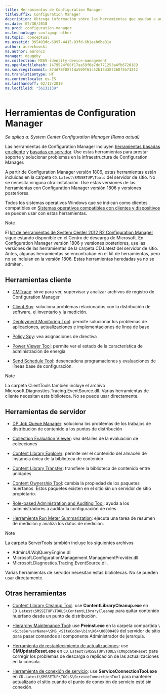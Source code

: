 ```yaml
---
title: Herramientas de Configuration Manager
titleSuffix: Configuration Manager
description: Obtenga información sobre las herramientas que ayudan a administrar la infraestructura de Configuration Manager y a solucionar problemas de ella.
ms.date: 07/30/2018
ms.prod: configuration-manager
ms.technology: configmgr-other
ms.topic: conceptual
ms.assetid: 395403dc-6997-4415-93fd-6b1eeb6ba31a
author: aczechowski
ms.author: aaroncz
manager: dougeby
ms.collection: M365-identity-device-management
ms.openlocfilehash: 1479524f08f17aa59f6e7dc771253a4fb6720189
ms.sourcegitcommit: 874d78f08714a509f61c52b154387268f5b73242
ms.translationtype: HT
ms.contentlocale: es-ES
ms.lasthandoff: 02/12/2019
ms.locfileid: "56131139"
---
```

# <a name="configuration-manager-tools"></a>Herramientas de Configuration Manager

*Se aplica a: System Center Configuration Manager (Rama actual)*

Las herramientas de Configuration Manager incluyen [herramientas basadas en cliente](#client-tools) y [basadas en servidor](#server-tools). Use estas herramientas para prestar soporte y solucionar problemas en la infraestructura de Configuration Manager. 

A partir de Configuration Manager versión 1806, estas herramientas están incluidas en la carpeta `CD.Latest\SMSSETUP\Tools` del servidor de sitio. No se necesita ninguna otra instalación.<!--1357145--> Use estas versiones de las herramientas con Configuration Manager versión 1806 y versiones posteriores.

Todos los sistemas operativos Windows que se indican como clientes compatibles en [Sistemas operativos compatibles con clientes y dispositivos](https://docs.microsoft.com/sccm/core/plan-design/configs/supported-operating-systems-for-clients-and-devices) se pueden usar con estas herramientas.

> [!Note]  
> El [kit de herramientas de System Center 2012 R2 Configuration Manager](https://www.microsoft.com/en-us/download/details.aspx?id=50012) sigue estando disponible en el Centro de descarga de Microsoft. En Configuration Manager versión 1806 y versiones posteriores, use las versiones de las herramientas de la carpeta CD.Latest del servidor de sitio. Antes, algunas herramientas se encontraban en el kit de herramientas, pero no se incluían en la versión 1806. Estas herramientas heredadas ya no se admiten.


## <a name="client-tools"></a>Herramientas cliente

- [CMTrace](/sccm/core/support/cmtrace): sirve para ver, supervisar y analizar archivos de registro de Configuration Manager  

- [Client Spy](/sccm/core/support/clispy): soluciona problemas relacionados con la distribución de software, el inventario y la medición.

- [Deployment Monitoring Tool](/sccm/core/support/deployment-monitoring-tool): permite solucionar los problemas de aplicaciones, actualizaciones e implementaciones de línea de base  

- [Policy Spy](/sccm/core/support/policy-spy): vea asignaciones de directiva  

- [Power Viewer Tool](/sccm/core/support/power-viewer-tool): permite ver el estado de la característica de administración de energía  

- [Send Schedule Tool](/sccm/core/support/send-schedule-tool): desencadena programaciones y evaluaciones de líneas base de configuración.  

> [!Note]  
> La carpeta ClientTools también incluye el archivo Microsoft.Diagnostics.Tracing.EventSource.dll. Varias herramientas de cliente necesitan esta biblioteca. No se puede usar directamente.  


## <a name="server-tools"></a>Herramientas de servidor

- [DP Job Queue Manager](/sccm/core/support/dp-job-manager): soluciona los problemas de los trabajos de distribución de contenido a los puntos de distribución  

- [Collection Evaluation Viewer](/sccm/core/support/ceviewer): vea detalles de la evaluación de colecciones  

- [Content Library Explorer](/sccm/core/support/content-library-explorer): permite ver el contenido del almacén de instancia única de la biblioteca de contenido  

- [Content Library Transfer](/sccm/core/support/content-library-transfer): transfiere la biblioteca de contenido entre unidades  

- [Content Ownership Tool](/sccm/core/support/content-ownership-tool): cambia la propiedad de los paquetes huérfanos. Estos paquetes existen en el sitio sin un servidor de sitio propietario.  

- [Role-based Administration and Auditing Tool](/sccm/core/support/rbaviewer): ayuda a los administradores a auditar la configuración de roles  

- [Herramienta Run Meter Summarization](/sccm/core/support/run-meter-summ): ejecuta una tarea de resumen de medición y analiza los datos de medición.

> [!Note]  
> La carpeta ServerTools también incluye los siguientes archivos 
> - AdminUI.WqlQueryEngine.dll
> - Microsoft.ConfigurationManagement.ManagementProvider.dll
> - Microsoft.Diagnostics.Tracing.EventSource.dll. 
>
> Varias herramientas de servidor necesitan estas bibliotecas. No se pueden usar directamente.  



## <a name="other-tools"></a>Otras herramientas

- [Content Library Cleanup Tool](/sccm/core/plan-design/hierarchy/content-library-cleanup-tool): use **ContentLibraryCleanup.exe** en `CD.Latest\SMSSETUP\TOOLS\ContentLibraryCleanup` para quitar contenido huérfano desde un punto de distribución.  

- [Hierarchy Maintenance Tool](/sccm/core/servers/manage/hierarchy-maintenance-tool-preinst.exe): use **Preinst.exe** en la carpeta compartida `\<SiteServerName>\SMS_<SiteCode>\bin\X64\00000409` del servidor de sitio para pasar comandos al componente Administrador de jerarquía.  

- [Herramienta de restablecimiento de actualizaciones](/sccm/core/servers/manage/update-reset-tool): use **CMUpdateReset.exe** en `CD.Latest\SMSSETUP\TOOLS\CMUpdateReset` para corregir los problemas de descarga o replicación de las actualizaciones en la consola.  

- [Herramienta de conexión de servicio](/sccm/core/servers/manage/use-the-service-connection-tool): use **ServiceConnectionTool.exe** en `CD.Latest\SMSSETUP\TOOLS\ServiceConnectionTool` para mantener actualizado el sitio cuando el punto de conexión de servicio esté sin conexión.  
